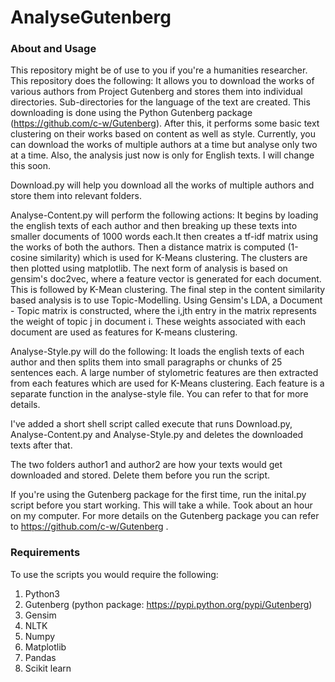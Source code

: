 # AnalyseGutenberg

### About and Usage
This repository might be of use to you if you're a humanities researcher. This repository does the following:
It allows you to download the works of various authors from Project Gutenberg and stores them into individual directories. Sub-directories for the language of the text are created. This downloading is done using the Python Gutenberg package (https://github.com/c-w/Gutenberg). After this, it performs some basic text clustering on their works based on content as well as style. Currently, you can download the works of multiple authors at a time but analyse only two at a time. Also, the analysis just now is only for English texts. I will change this soon. 

Download.py will help you download all the works of multiple authors and store them into relevant folders. 

Analyse-Content.py will perform the following actions:
It begins by loading the english texts of each author and then breaking up these texts into smaller documents of 1000 words each.It then creates a tf-idf matrix using the works of both the authors. Then a distance matrix is computed (1-cosine similarity) which is used for K-Means clustering. The clusters are then plotted using matplotlib. The next form of analysis is based on gensim's doc2vec, where a feature vector is generated for each document. This is followed by K-Mean clustering. The final step in the content similarity based analysis is to use Topic-Modelling. Using Gensim's LDA, a Document - Topic matrix is constructed, where the i,jth entry in the matrix represents the weight of topic j in document i. These weights associated with each document are used as features for K-means clustering. 

Analyse-Style.py will do the following: It loads the english texts of each author and then splits them into small paragraphs or chunks of 25 sentences each. A large number of stylometric features are then extracted from each features which are used for K-Means clustering. Each feature is a separate function in the analyse-style file. You can refer to that for more details. 

I've added a short shell script called execute that runs Download.py, Analyse-Content.py and Analyse-Style.py and deletes the downloaded texts after that. 

The two folders author1 and author2 are how your texts would get downloaded and stored. Delete them before you run the script. 

If you're using the Gutenberg package for the first time, run the inital.py script before you start working. This will take a while. Took about an hour on my computer. For more details on the Gutenberg package you can refer to https://github.com/c-w/Gutenberg .

###  Requirements
To use the scripts you would require the following:
1. Python3
2. Gutenberg (python package: https://pypi.python.org/pypi/Gutenberg)
3. Gensim
4. NLTK
5. Numpy
6. Matplotlib
7. Pandas
8. Scikit learn 

